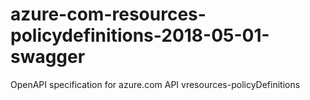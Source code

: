 # azure-com-resources-policydefinitions-2018-05-01-swagger
OpenAPI specification for azure.com API vresources-policyDefinitions

